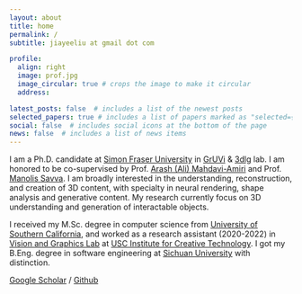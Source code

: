 ```yaml
---
layout: about
title: home
permalink: /
subtitle: jiayeeliu at gmail dot com 

profile:
  align: right
  image: prof.jpg
  image_circular: true # crops the image to make it circular
  address: 

latest_posts: false  # includes a list of the newest posts
selected_papers: true # includes a list of papers marked as "selected={true}"
social: false  # includes social icons at the bottom of the page
news: false  # includes a list of news items
---
```

I am a Ph.D. candidate at [Simon Fraser University](https://www.sfu.ca/) in [GrUVi](https://gruvi.cs.sfu.ca//) & [3dlg](https://3dlg-hcvc.github.io/) lab. I am honored to be co-supervised by Prof. [Arash (Ali) Mahdavi-Amiri](https://www.sfu.ca/~amahdavi/) and Prof. [Manolis Savva](https://msavva.github.io/). 
I am broadly interested in the understanding, reconstruction, and creation of 3D content, with specialty in neural rendering, shape analysis and generative content. 
My research currently focus on 3D understanding and generation of interactable objects.

I received my M.Sc. degree in computer science from [University of Southern California](https://www.usc.edu/), and worked as a research assistant (2020-2022) in [Vision and Graphics Lab](https://vgl.ict.usc.edu/) at [USC Institute for Creative Technology](https://ict.usc.edu/). I got my B.Eng. degree in software engineering at [Sichuan University](https://en.scu.edu.cn/) with distinction.

[Google Scholar](https://scholar.google.com.hk/citations?user=5zL4oEoAAAAJ&hl=en) / [Github](https://github.com/SevenLJY)

